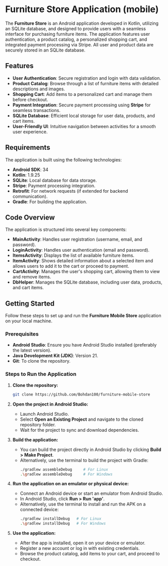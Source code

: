 # Furniture Store Application (mobile)
The **Furniture Store** is an Android application developed in Kotlin, utilizing an SQLite database, and designed to provide users with a seamless interface for purchasing furniture items. The application features user authentication, a product catalog, a personalized shopping cart, and integrated payment processing via Stripe. All user and product data are securely stored in an SQLite database.

## Features
- **User Authentication**: Secure registration and login with data validation.
- **Product Catalog**: Browse through a list of furniture items with detailed descriptions and images.
- **Shopping Cart**: Add items to a personalized cart and manage them before checkout.
- **Payment Integration**: Secure payment processing using **Stripe** for seamless transactions.
- **SQLite Database**: Efficient local storage for user data, products, and cart items.
- **User-Friendly UI**: Intuitive navigation between activities for a smooth user experience.

## Requirements
The application is built using the following technologies:
- **Android SDK**: 34
- **Kotlin**: 1.9.25
- **SQLite**: Local database for data storage.
- **Stripe**: Payment processing integration.
- **Retrofit**: For network requests (if extended for backend communication).
- **Gradle**: For building the application.

## Code Overview
The application is structured into several key components:
- **MainActivity**: Handles user registration (username, email, and password).
- **LoginActivity**: Handles user authentication (email and password).
- **ItemsActivity**: Displays the list of available furniture items.
- **ItemActivity**: Shows detailed information about a selected item and allows users to add it to the cart or proceed to payment.
- **CartActivity**: Manages the user's shopping cart, allowing them to view and remove items.
- **DbHelper**: Manages the SQLite database, including user data, products, and cart items.

## Getting Started
Follow these steps to set up and run the **Furniture Mobile Store** application on your local machine.

### Prerequisites
* **Android Studio**: Ensure you have Android Studio installed (preferably the latest version).
* **Java Development Kit (JDK)**: Version 21.
* **Git**: To clone the repository.

### Steps to Run the Application
1. **Clone the repository:**
    ```bash
    git clone https://github.com/Bohdan100/furniture-mobile-store
    ```

2. **Open the project in Android Studio:**
   * Launch Android Studio.
   * Select **Open an Existing Project** and navigate to the cloned repository folder.
   * Wait for the project to sync and download dependencies.

3. **Build the application:**
   * You can build the project directly in Android Studio by clicking **Build > Make Project**.
   * Alternatively, use the terminal to build the project with Gradle:
       ```bash
       ./gradlew assembleDebug     # For Linux
       .\gradlew assembleDebug     # For Windows
       ```

4. **Run the application on an emulator or physical device:**
   * Connect an Android device or start an emulator from Android Studio.
   * In Android Studio, click **Run > Run 'app'**.
   * Alternatively, use the terminal to install and run the APK on a connected device:
       ```bash
       ./gradlew installDebug   # For Linux
       .\gradlew installDebug   # For Windows
       ```

5. **Use the application:**
   * After the app is installed, open it on your device or emulator.
   * Register a new account or log in with existing credentials.
   * Browse the product catalog, add items to your cart, and proceed to checkout.
